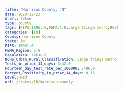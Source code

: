 ```yaml
---
title: "Harrison County, IN"
date: 2020-12-23
draft: false
type: county
tags: [FIPS:18061.0,FEMA:5.0,Large fringe metro,Red]
categories: [IN]
County: Harrison County
State: IN
FIPS: 18061.0
FEMA_Region: 5.0
Population: 40515.0
NCHS_Urban_Rural_Classification: Large fringe metro
Tests_in_prior_14_days: 3442.0
Fourteen_day_test_rate_per_100000: 8496.0
Percent_Positivity_in_prior_14_days: 0.16
Level: Red
url: /states/IN/harrison-county
---
```




